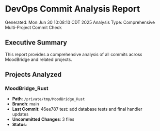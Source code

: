 # DevOps Commit Analysis Report
Generated: Mon Jun 30 10:08:10 CDT 2025
Analysis Type: Comprehensive Multi-Project Commit Check

## Executive Summary
This report provides a comprehensive analysis of all commits across MoodBridge and related projects.

## Projects Analyzed

### MoodBridge_Rust
- **Path**: `/private/tmp/MoodBridge_Rust`
- **Branch**: main
- **Last Commit**: 46ee787 test: add database tests and final handler updates
- **Uncommitted Changes**: 3 files
- **Status**: 
